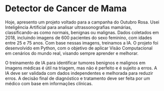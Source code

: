 # Detector de Cancer de Mama

Hoje, apresento um projeto voltado para a campanha do Outubro Rosa. Usei Inteligência Artificial para analisar ultrassonografias mamárias, classificando-as como normais, benignas ou malignas. Dados coletados em 2018, incluindo imagens de 600 pacientes do sexo feminino, com idades entre 25 e 75 anos. Com base nessas imagens, treinamos a IA. O projeto foi desenvolvido em Python, com o objetivo de aplicar Visão Computacional em cenários do mundo real, visando sempre aprender e melhorar.

O treinamento de IA para identificar tumores benignos e malignos em imagens médicas é útil na triagem, mas não é perfeito e é sujeito a erros. A IA deve ser validada com dados independentes e melhorada para reduzir erros. A decisão final de diagnóstico e tratamento deve ser feita por um médico com base em informações clínicas.
